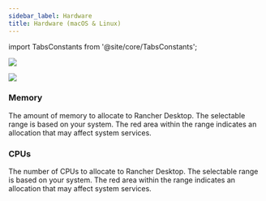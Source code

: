 ```yaml
---
sidebar_label: Hardware
title: Hardware (macOS & Linux)
---
```


<head>
  <link rel="canonical" href="https://docs.rancherdesktop.io/ui/preferences/virtual-machine/hardware"/>
</head>

import TabsConstants from '@site/core/TabsConstants';

<Tabs groupId="os">
<TabItem value="macOS">

![](https://suse-rancher-media.s3.amazonaws.com/desktop/v1.12/preferences/macOS_virtualMachine_tabHardware.png)

</TabItem>
<TabItem value="Linux">

![](https://suse-rancher-media.s3.amazonaws.com/desktop/v1.12/preferences/Linux_virtualMachine_tabHardware.png)

</TabItem>
</Tabs>

### Memory

The amount of memory to allocate to Rancher Desktop. The selectable range is based on your system. The red area within the range indicates an allocation that may affect system services.

### CPUs

The number of CPUs to allocate to Rancher Desktop. The selectable range is based on your system. The red area within the range indicates an allocation that may affect system services.
